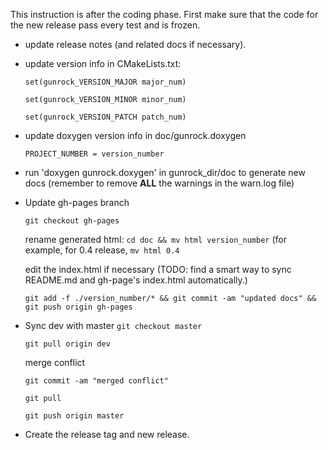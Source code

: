 This instruction is after the coding phase. First make sure that the code for the new release pass every test and is frozen.

- update release notes (and related docs if necessary).
- update version info in CMakeLists.txt:

  `set(gunrock_VERSION_MAJOR major_num)`
  
  `set(gunrock_VERSION_MINOR minor_num)`
  
  `set(gunrock_VERSION_PATCH patch_num)`
- update doxygen version info in doc/gunrock.doxygen
  
  `PROJECT_NUMBER = version_number`
- run 'doxygen gunrock.doxygen' in gunrock_dir/doc to generate new docs (remember to remove **ALL**
  the warnings in the warn.log file)
  
- Update gh-pages branch

  `git checkout gh-pages`
  
  rename generated html: `cd doc && mv html version_number` (for example, for 0.4 release, `mv html 0.4`

  edit the index.html if necessary (TODO: find a smart way to sync README.md and gh-page's index.html automatically.)
  
  `git add -f ./version_number/* && git commit -am "updated docs" && git push origin gh-pages`
  
- Sync dev with master
  `git checkout master`
  
  `git pull origin dev`
  
  merge conflict
  
  `git commit -am "merged conflict"`
  
  `git pull`
  
  `git push origin master`
  
- Create the release tag and new release.
